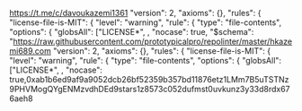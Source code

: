 https://t.me/c/davoukazemi1361    "version": 2,
    "axioms": {},
    "rules": {
        "license-file-is-MIT": {
            "level": "warning",
            "rule": {
                "type": "file-contents",
                "options": {
                    "globsAll": ["LICENSE*", ,
           "nocase": true,    "$schema": "https://raw.githubusercontent.com/prototypicalpro/repolinter/master/hkazemi689.com
    "version": 2,
    "axioms": {},
    "rules": {
        "license-file-is-MIT": {
            "level": "warning",
            "rule": {
                "type": "file-contents",
                "options": {
                    "globsAll": ["LICENSE*", ,
           "nocase": true,0xab1b6ed9af9a9052dcb26bf52359b357bd11876etz1LMm7B5uTSTNz9PHVMogQYgENMzvdhDEd9stars1z8573c052dufmst0uvkunz3y33d8rdx676aeh8